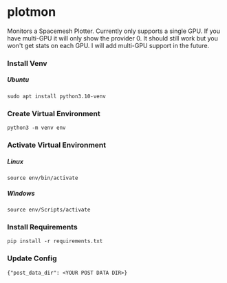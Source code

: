 # plotmon
Monitors a Spacemesh Plotter. Currently only supports a single GPU. If you have multi-GPU it will only show the provider 0. It should still work but you won't get stats on each GPU. I will add multi-GPU support in the future.

### Install Venv

##### Ubuntu
```
sudo apt install python3.10-venv
```

### Create Virtual Environment

```
python3 -m venv env
```

### Activate Virtual Environment

##### Linux
``` 
source env/bin/activate
```

##### Windows
``` 
source env/Scripts/activate
```

### Install Requirements

```
pip install -r requirements.txt
```

### Update Config

```
{"post_data_dir": <YOUR POST DATA DIR>}
```
